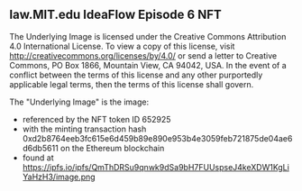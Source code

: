 ## law.MIT.edu IdeaFlow Episode 6 NFT

The Underlying Image is licensed under the Creative Commons Attribution 4.0 International License. To view a copy of this license, visit http://creativecommons.org/licenses/by/4.0/ or send a letter to Creative Commons, PO Box 1866, Mountain View, CA 94042, USA.  In the event of a conflict between the terms of this license and any other purportedly applicable legal terms, then the terms of this license shall govern. 

The "Underlying Image" is the image:
- referenced by the NFT token ID 652925
- with the minting transaction hash 0xd2b8764eeb3fc615e6d459b89e890e953b4e3059feb721875de04ae6d6db5611 on the Ethereum blockchain
- found at https://ipfs.io/ipfs/QmThDRSu9qnwk9dSa9bH7FUUspseJ4keXDW1KgLiYaHzH3/image.png
